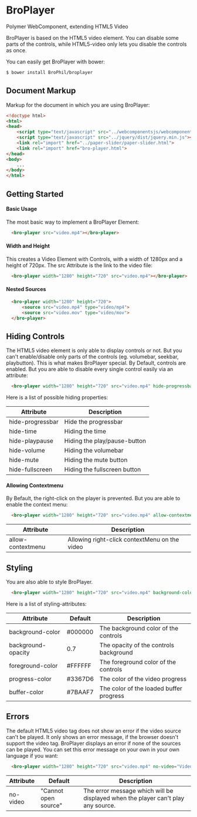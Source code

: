 # BroPlayer
Polymer WebComponent, extending HTML5 Video

BroPlayer is based on the HTML5 video element. 
You can disable some parts of the controls, while HTML5-video only lets you disable the controls as once.

You can easily get BroPlayer with bower:
```sh
$ bower install BroPhil/broplayer
```

## Document Markup
Markup for the document in which you are using BroPlayer:
```html
<!doctype html>
<html>
<head>
    <script type="text/javascript" src="../webcomponentsjs/webcomponents-lite.min.js"></script>
    <script type="text/javascript" src="../jquery/dist/jquery.min.js"></script>
    <link rel="import" href="../paper-slider/paper-slider.html">
    <link rel="import" href="bro-player.html">
</head>
<body>
    ...
</body>
</html>
```

## Getting Started

#### Basic Usage
The most basic way to implement a BroPlayer Element:
```html
  <bro-player src="video.mp4"></bro-player>
```

#### Width and Height
This creates a Video Element with Controls, with a width of 1280px and a height of 720px. The src Attribute is the link to the video file:
```html
  <bro-player width="1280" height="720" src="video.mp4"></bro-player>
```

#### Nested Sources
```html
  <bro-player width="1280" height="720">
      <source src="video.mp4" type="video/mp4">
      <source src="video.mov" type="video/mov">
  </bro-player>
```

## Hiding Controls
The HTML5 video element is only able to display controls or not. But you can't enable/disable only parts of the controls (eg. volumebar, seekbar, playbutton). This is what makes BroPlayer special. By Default, controls are enabled. But you are able to disable every single control easily via an attribute:
```html
  <bro-player width="1280" height="720" src="video.mp4" hide-progressbar></bro-player>
```
Here is a list of possible hiding properties:


Attribute | Description
------------ | -------------
hide-progressbar | Hide the progressbar
hide-time | Hiding the time
hide-playpause | Hiding the play/pause-button
hide-volume | Hiding the volumebar
hide-mute | Hiding the mute button
hide-fullscreen | Hiding the fullscreen button

#### Allowing Contextmenu
By Befault, the right-click on the player is prevented. But you are able to enable the context menu:
```html
  <bro-player width="1280" height="720" src="video.mp4" allow-contextmenu></bro-player>
```

Attribute | Description
------------ | -------------
allow-contextmenu | Allowing right-click contextMenu on the video

## Styling
You are also able to style BroPlayer.
```html
  <bro-player width="1280" height="720" src="video.mp4" background-color="#FF0000"></bro-player>
```

Here is a list of styling-attributes:

Attribute | Default | Description
------------ | ------------- | -------------
background-color | #000000 | The background color of the controls
background-opacity | 0.7 | The opacity of the controls background
foreground-color | #FFFFFF | The foreground color of the controls
progress-color | #3367D6 | The color of the video progress
buffer-color | #7BAAF7 | The color of the loaded buffer progress

## Errors
The default HTML5 video tag does not show an error if the video source can't be played. It only shows an error message, if the browser doesn't support the video tag. BroPlayer displays an error if none of the sources can be played. You can set this error message on your own in your own language if you want:

```html
  <bro-player width="1280" height="720" src="video.mp4" no-video="Video konnte nicht geladen werden"></bro-player>
```

Attribute | Default | Description
------------ | ------------- | -------------
no-video | "Cannot open source" | The error message which will be displayed when the player can't play any source.
